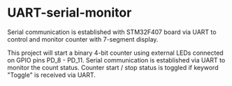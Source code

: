 # UART-serial-monitor
Serial communication is established with STM32F407 board via UART to control and monitor counter with 7-segment display.

This project will start a binary 4-bit counter using external LEDs connected on GPIO pins PD_8 - PD_11.
Serial communication is established via UART to monitor the count status. Counter start / stop status is toggled if keyword "Toggle" is received via UART.
